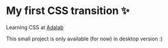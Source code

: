 # My first CSS transition ✨

Learning CSS at [Adalab](https://adalab.es/)

This small project is only available (for now) in desktop version :)